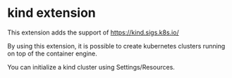 # kind extension

This extension adds the support of https://kind.sigs.k8s.io/

By using this extension, it is possible to create kubernetes clusters
running on top of the container engine.

You can initialize a kind cluster using Settings/Resources.
